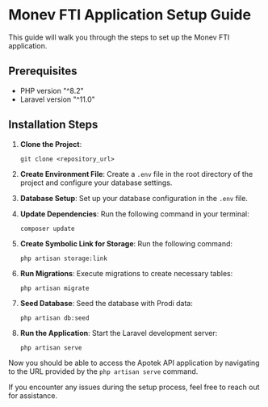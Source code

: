 # Monev FTI Application Setup Guide

This guide will walk you through the steps to set up the Monev FTI application.

## Prerequisites
- PHP version "^8.2"
- Laravel version "^11.0"

## Installation Steps

1. **Clone the Project**:
   ```
   git clone <repository_url>
   ```

2. **Create Environment File**:
   Create a `.env` file in the root directory of the project and configure your database settings.

3. **Database Setup**:
   Set up your database configuration in the `.env` file.

4. **Update Dependencies**:
   Run the following command in your terminal:
   ```
   composer update
   ```

5. **Create Symbolic Link for Storage**:
   Run the following command:
   ```
   php artisan storage:link
   ```

6. **Run Migrations**:
   Execute migrations to create necessary tables:
   ```
   php artisan migrate
   ```
7. **Seed Database**:
   Seed the database with Prodi data:
   ```
   php artisan db:seed 
   ```

8. **Run the Application**:
    Start the Laravel development server:
    ```
    php artisan serve
    ```

Now you should be able to access the Apotek API application by navigating to the URL provided by the `php artisan serve` command.

If you encounter any issues during the setup process, feel free to reach out for assistance.
